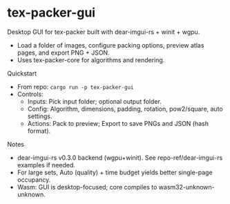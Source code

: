 # tex-packer-gui

Desktop GUI for tex-packer built with dear-imgui-rs + winit + wgpu.

- Load a folder of images, configure packing options, preview atlas pages, and export PNG + JSON.
- Uses tex-packer-core for algorithms and rendering.

Quickstart
- From repo: `cargo run -p tex-packer-gui`
- Controls:
  - Inputs: Pick input folder; optional output folder.
  - Config: Algorithm, dimensions, padding, rotation, pow2/square, auto settings.
  - Actions: Pack to preview; Export to save PNGs and JSON (hash format).

Notes
- dear-imgui-rs v0.3.0 backend (wgpu+winit). See repo-ref/dear-imgui-rs examples if needed.
- For large sets, Auto (quality) + time budget yields better single-page occupancy.
- Wasm: GUI is desktop-focused; core compiles to wasm32-unknown-unknown.
